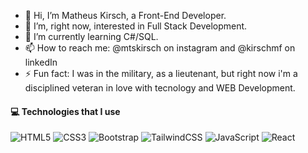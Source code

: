 - 👋 Hi, I’m Matheus Kirsch, a Front-End Developer.
- 👀 I’m, right now, interested in Full Stack Development.
- 🌱 I’m currently learning C#/SQL.
- 📫 How to reach me: @mtskirsch on instagram and @kirschmf on linkedIn
- ⚡ Fun fact: I was in the military, as a lieutenant, but right now i'm a disciplined veteran in love with tecnology and WEB Development.

#### 💻 Technologies that I use
![HTML5](./assets/html.svg) ![CSS3](./assets/css.svg) ![Bootstrap](./assets/bootstrap.svg) ![TailwindCSS](./assets/tailwind.svg) ![JavaScript](./assets/javascript.svg) ![React](./assets/react.svg)

